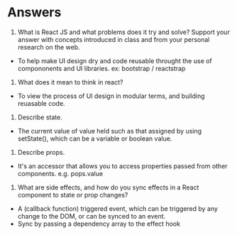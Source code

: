 # Answers

1. What is React JS and what problems does it try and solve? Support your answer with concepts introduced in class and from your personal research on the web.

- To help make UI design dry and code reusable throught the use of compononents and UI libraries. ex: bootstrap / reactstrap

1. What does it mean to think in react?

- To view the process of UI design in modular terms, and building reuasable code.

1. Describe state.

- The current value of value held such as that assigned by using setState(), which can be a variable or boolean value.

1. Describe props.

- It's an accessor that allows you to access properties passed from other components. e.g. pops.value

1. What are side effects, and how do you sync effects in a React component to state or prop changes?

- A (callback function) triggered event, which can be triggered by any change to the DOM, or can be synced to an event. 
- Sync by passing a dependency array to the effect hook
